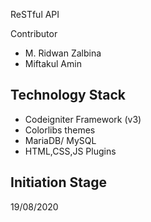 ReSTful API

Contributor
- M. Ridwan Zalbina
- Miftakul Amin

## Technology Stack
- Codeigniter Framework (v3)
- Colorlibs themes
- MariaDB/ MySQL
- HTML,CSS,JS Plugins

## Initiation Stage
19/08/2020

